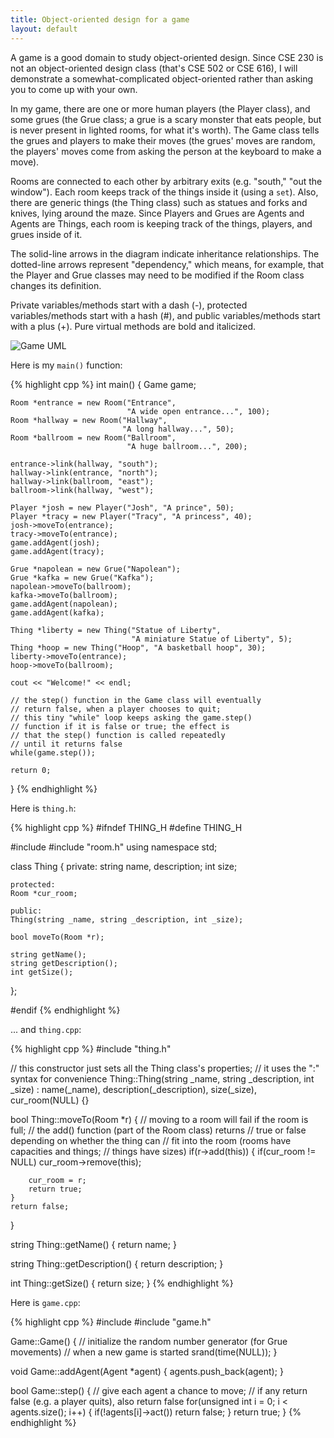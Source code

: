 ```yaml
---
title: Object-oriented design for a game
layout: default
---
```


A game is a good domain to study object-oriented design. Since CSE 230 is not
an object-oriented design class (that's CSE 502 or CSE 616), I will demonstrate
a somewhat-complicated object-oriented rather than asking you to come up with
your own.

In my game, there are one or more human players (the Player class), and some
grues (the Grue class; a grue is a scary monster that eats people, but is never
present in lighted rooms, for what it's worth). The Game class tells the grues
and players to make their moves (the grues' moves are random, the players'
moves come from asking the person at the keyboard to make a move).

Rooms are connected to each other by arbitrary exits (e.g. "south," "out the
window"). Each room keeps track of the things inside it (using a `set`). Also,
there are generic things (the Thing class) such as statues and forks and
knives, lying around the maze. Since Players and Grues are Agents and Agents
are Things, each room is keeping track of the things, players, and grues inside
of it.

The solid-line arrows in the diagram indicate inheritance relationships. The
dotted-line arrows represent "dependency," which means, for example, that the
Player and Grue classes may need to be modified if the Room class changes its
definition.

Private variables/methods start with a dash (-), protected variables/methods
start with a hash (#), and public variables/methods start with a plus (+). Pure
virtual methods are bold and italicized.

![Game UML](/cse230/images/grues-uml.png "Game UML")

Here is my `main()` function:

{% highlight cpp %}
int main()
{
    Game game;

    Room *entrance = new Room("Entrance",
                              "A wide open entrance...", 100);
    Room *hallway = new Room("Hallway",
                             "A long hallway...", 50);
    Room *ballroom = new Room("Ballroom",
                              "A huge ballroom...", 200);

    entrance->link(hallway, "south");
    hallway->link(entrance, "north");
    hallway->link(ballroom, "east");
    ballroom->link(hallway, "west");

    Player *josh = new Player("Josh", "A prince", 50);
    Player *tracy = new Player("Tracy", "A princess", 40);
    josh->moveTo(entrance);
    tracy->moveTo(entrance);
    game.addAgent(josh);
    game.addAgent(tracy);

    Grue *napolean = new Grue("Napolean");
    Grue *kafka = new Grue("Kafka");
    napolean->moveTo(ballroom);
    kafka->moveTo(ballroom);
    game.addAgent(napolean);
    game.addAgent(kafka);

    Thing *liberty = new Thing("Statue of Liberty",
                               "A miniature Statue of Liberty", 5);
    Thing *hoop = new Thing("Hoop", "A basketball hoop", 30);
    liberty->moveTo(entrance);
    hoop->moveTo(ballroom);

    cout << "Welcome!" << endl;

    // the step() function in the Game class will eventually
    // return false, when a player chooses to quit;
    // this tiny "while" loop keeps asking the game.step()
    // function if it is false or true; the effect is
    // that the step() function is called repeatedly
    // until it returns false
    while(game.step());

    return 0;
}
{% endhighlight %}

Here is `thing.h`:

{% highlight cpp %}
#ifndef THING_H
#define THING_H

#include <string>
#include "room.h"
using namespace std;

class Thing
{
    private:
    string name, description;
    int size;

    protected:
    Room *cur_room;

    public:
    Thing(string _name, string _description, int _size);

    bool moveTo(Room *r);

    string getName();
    string getDescription();
    int getSize();
};

#endif
{% endhighlight %}

... and `thing.cpp`:

{% highlight cpp %}
#include "thing.h"

// this constructor just sets all the Thing class's properties;
// it uses the ":" syntax for convenience
Thing::Thing(string _name, string _description, int _size)
 : name(_name), description(_description), size(_size), cur_room(NULL)
{}

bool Thing::moveTo(Room *r)
{
    // moving to a room will fail if the room is full;
    // the add() function (part of the Room class) returns
    // true or false depending on whether the thing can
    // fit into the room (rooms have capacities and things;
    // things have sizes)
    if(r->add(this))
    {
        if(cur_room != NULL)
            cur_room->remove(this);

        cur_room = r;
        return true;
    }
    return false;
}

string Thing::getName()
{
    return name;
}

string Thing::getDescription()
{
    return description;
}

int Thing::getSize()
{
    return size;
}
{% endhighlight %}

Here is `game.cpp`:

{% highlight cpp %}
#include <cstdlib>
#include "game.h"

Game::Game()
{
    // initialize the random number generator (for Grue movements)
    // when a new game is started
    srand(time(NULL));
}

void Game::addAgent(Agent *agent)
{
    agents.push_back(agent);
}

bool Game::step()
{
    // give each agent a chance to move;
    // if any return false (e.g. a player quits), also return false
    for(unsigned int i = 0; i < agents.size(); i++)
    {
        if(!agents[i]->act())
            return false;
    }
    return true;
}
{% endhighlight %}

